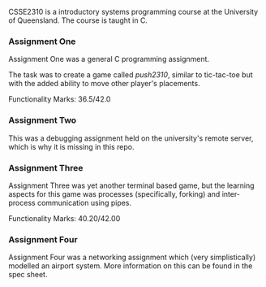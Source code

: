 CSSE2310 is a introductory systems programming course at the University of Queensland. The course is taught in C.

### Assignment One

Assignment One was a general C programming assignment.

The task was to create a game called *push2310*, similar to tic-tac-toe but with the added ability to move other player's placements.

Functionality Marks: 36.5/42.0

### Assignment Two

This was a debugging assignment held on the university's remote server, which is why it is missing in this repo.

### Assignment Three

Assignment Three was yet another terminal based game, but the learning aspects for this game was processes (specifically, forking) and inter-process communication using pipes.

Functionality Marks: 40.20/42.00

### Assignment Four

Assignment Four was a networking assignment which (very simplistically) modelled an airport system. More information on this can be found in the spec sheet.

